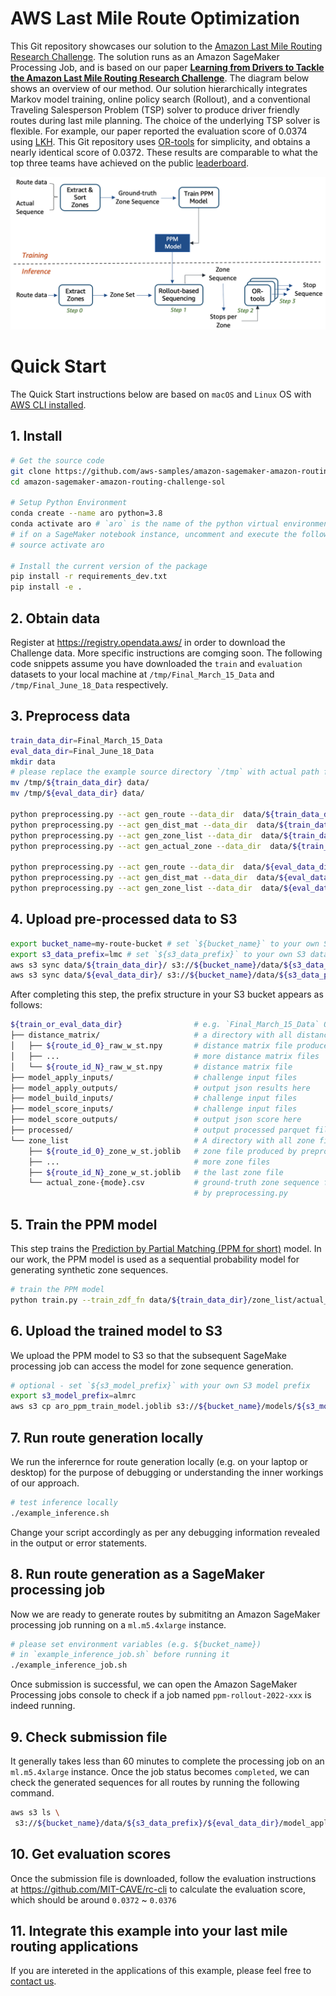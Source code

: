# AWS Last Mile Route Optimization

This Git repository showcases our solution to the [Amazon Last Mile Routing Research Challenge](https://routingchallenge.mit.edu/). The solution runs as an Amazon SageMaker Processing Job, and is based on our paper **[Learning from Drivers to Tackle the Amazon Last Mile Routing Research Challenge](https://arxiv.org/)**. The diagram below shows an overview of our method. Our solution hierarchically integrates Markov model training, online policy search (Rollout), and a conventional Traveling Salesperson Problem (TSP) solver to produce driver friendly routes during last mile planning. The choice of the underlying TSP solver is flexible. For example, our paper reported the evaluation score of 0.0374 using [LKH](http://akira.ruc.dk/~keld/research/LKH/). This Git repository uses [OR-tools](https://github.com/google/or-tools) for simplicity, and obtains a nearly identical score of 0.0372. These results are comparable to what the top three teams have achieved on the public [leaderboard](https://routingchallenge.mit.edu/last-mile-routing-challenge-team-performance-and-leaderboard/).

<img src="method.png" alt="An overview of our method" width="800"/>

# Quick Start
The Quick Start instructions below are based on `macOS` and `Linux` OS with [AWS CLI installed](https://docs.aws.amazon.com/cli/latest/userguide/getting-started-install.html).

## 1. Install
```bash
# Get the source code
git clone https://github.com/aws-samples/amazon-sagemaker-amazon-routing-challenge-sol.git
cd amazon-sagemaker-amazon-routing-challenge-sol

# Setup Python Environment
conda create --name aro python=3.8
conda activate aro # `aro` is the name of the python virtual environment, feel free to change it
# if on a SageMaker notebook instance, uncomment and execute the following command instead
# source activate aro

# Install the current version of the package
pip install -r requirements_dev.txt
pip install -e .
```

## 2. Obtain data
Register at https://registry.opendata.aws/ in order to download the Challenge data. More specific instructions are comging soon.
The following code snippets assume you have downloaded the `train` and `evaluation` datasets to your local machine at `/tmp/Final_March_15_Data` and `/tmp/Final_June_18_Data` respectively.

## 3. Preprocess data
```bash
train_data_dir=Final_March_15_Data
eval_data_dir=Final_June_18_Data
mkdir data
# please replace the example source directory `/tmp` with actual path for downloaded datasets
mv /tmp/${train_data_dir} data/
mv /tmp/${eval_data_dir} data/

python preprocessing.py --act gen_route --data_dir  data/${train_data_dir}
python preprocessing.py --act gen_dist_mat --data_dir  data/${train_data_dir}
python preprocessing.py --act gen_zone_list --data_dir  data/${train_data_dir}
python preprocessing.py --act gen_actual_zone --data_dir  data/${train_data_dir}

python preprocessing.py --act gen_route --data_dir  data/${eval_data_dir}
python preprocessing.py --act gen_dist_mat --data_dir  data/${eval_data_dir}
python preprocessing.py --act gen_zone_list --data_dir  data/${eval_data_dir}
```

## 4. Upload pre-processed data to S3
```bash
export bucket_name=my-route-bucket # set `${bucket_name}` to your own S3 bucket name
export s3_data_prefix=lmc # set `${s3_data_prefix}` to your own S3 data prefix
aws s3 sync data/${train_data_dir}/ s3://${bucket_name}/data/${s3_data_prefix}/${train_data_dir}/
aws s3 sync data/${eval_data_dir}/ s3://${bucket_name}/data/${s3_data_prefix}/${eval_data_dir}/
```
After completing this step, the prefix structure in your S3 bucket appears as follows:
``` bash
${train_or_eval_data_dir}                # e.g. `Final_March_15_Data` OR `Final_June_18_Data`
├── distance_matrix/                     # a directory with all distance matrix files
│   ├── ${route_id_0}_raw_w_st.npy       # distance matrix file produced by preprocessing.py 
│   ├── ...                              # more distance matrix files
│   └── ${route_id_N}_raw_w_st.npy       # distance matrix file
├── model_apply_inputs/                  # challenge input files
├── model_apply_outputs/                 # output json results here
├── model_build_inputs/                  # challenge input files
├── model_score_inputs/                  # challenge input files
├── model_score_outputs/                 # output json score here
├── processed/                           # output processed parquet file here
└── zone_list                            # A directory with all zone files
    ├── ${route_id_0}_zone_w_st.joblib   # zone file produced by preprocessing.py            
    ├── ...                              # more zone files
    ├── ${route_id_N}_zone_w_st.joblib   # the last zone file
    └── actual_zone-{mode}.csv           # ground-truth zone sequence file produced 
                                         # by preprocessing.py
```

## 5. Train the PPM model
This step trains the [Prediction by Partial Matching (PPM for short)](https://en.wikipedia.org/wiki/Prediction_by_partial_matching) model. In our work, the PPM model is used as a sequential probability model for generating synthetic zone sequences.
```bash
# train the PPM model
python train.py --train_zdf_fn data/${train_data_dir}/zone_list/actual_zone-train.csv
```

## 6. Upload the trained model to S3
We upload the PPM model to S3 so that the subsequent SageMake processing job can access the model for zone sequence generation.
```bash
# optional - set `${s3_model_prefix}` with your own S3 model prefix
export s3_model_prefix=almrc 
aws s3 cp aro_ppm_train_model.joblib s3://${bucket_name}/models/${s3_model_prefix}/
```

## 7. Run route generation locally
We run the inferernce for route generation locally (e.g. on your laptop or desktop) for the purpose of debugging or understanding the inner workings of our approach.
```bash
# test inference locally
./example_inference.sh
```
Change your script accordingly as per any debugging information revealed in the output or error statements.

## 8. Run route generation as a SageMaker processing job
Now we are ready to generate routes by submititng an Amazon SageMaker processing job running on a `ml.m5.4xlarge` instance.
```bash
# please set environment variables (e.g. ${bucket_name}) 
# in `example_inference_job.sh` before running it
./example_inference_job.sh
```
Once submission is successful, we can open the Amazon SageMaker Processing jobs console to check if a job named `ppm-rollout-2022-xxx` is indeed running.

## 9. Check submission file
It generally takes less than 60 minutes to complete the processing job on an `ml.m5.4xlarge` instance. Once the job status becomes `completed`, we can check the generated sequences for all routes by running the following command.
```bash
aws s3 ls \
 s3://${bucket_name}/data/${s3_data_prefix}/${eval_data_dir}/model_apply_outputs/eval-ppm-rollout
```

## 10. Get evaluation scores
Once the submission file is downloaded, follow the evaluation instructions at https://github.com/MIT-CAVE/rc-cli
to calculate the evaluation score, which should be around `0.0372` ~ `0.0376`

## 11. Integrate this example into your last mile routing applications
If you are intereted in the applications of this example, please feel free to [contact us](https://github.com/chenwuperth).